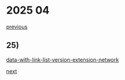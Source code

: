 # 2025 04

[previous](2025-03.md)

## 25)
[data-with-link-list-version-extension-network](../../topics/data/graph/data-with-link-list-version-extension-network.md)

[next](2025-05.md)